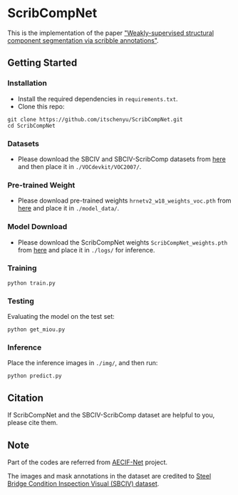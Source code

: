 # ScribCompNet
This is the implementation of the paper ["Weakly-supervised structural component segmentation via scribble annotations"](https://onlinelibrary.wiley.com/journal/14678667).

## Getting Started
### Installation
* Install the required dependencies in `requirements.txt`.
* Clone this repo:
~~~~
git clone https://github.com/itschenyu/ScribCompNet.git
cd ScribCompNet
~~~~
### Datasets
* Please download the SBCIV and SBCIV-ScribComp datasets from [here](https://drive.google.com/drive/folders/1Q-wIpMxgb4gtruM_xHXO54lnlRfd8014?usp=sharing) and then place it in `./VOCdevkit/VOC2007/`.

### Pre-trained Weight
* Please download pre-trained weights `hrnetv2_w18_weights_voc.pth` from [here](https://drive.google.com/drive/folders/1FQNO84nLVzlYqzEbbTFZTeKAxPN3FEsp?usp=sharing) and place it in `./model_data/`.

### Model  Download
* Please download the ScribCompNet weights `ScribCompNet_weights.pth` from [here](https://drive.google.com/drive/folders/1FQNO84nLVzlYqzEbbTFZTeKAxPN3FEsp?usp=sharing) and place it in `./logs/` for inference.

### Training
~~~~
python train.py
~~~~

### Testing
Evaluating the model on the test set:
~~~~
python get_miou.py
~~~~

### Inference
Place the inference images in `./img/`, and then run:
~~~~
python predict.py
~~~~

## Citation
If ScribCompNet and the SBCIV-ScribComp dataset are helpful to you, please cite them.
## Note
Part of the codes are referred from <a href="https://github.com/itschenyu/AECIF-Net">AECIF-Net</a> project.

The images and mask annotations in the dataset are credited to [Steel Bridge Condition Inspection Visual (SBCIV) dataset](https://www.sciencedirect.com/science/article/abs/pii/S0926580524000281).
